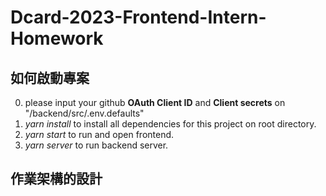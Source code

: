 # Dcard-2023-Frontend-Intern-Homework

## 如何啟動專案
0. please input your github **OAuth Client ID** and **Client secrets** on "/backend/src/.env.defaults"
1. *yarn install* to install all dependencies for this project on root directory.
2. *yarn start* to run and open frontend.
3. *yarn server* to run backend server.
 
## 作業架構的設計